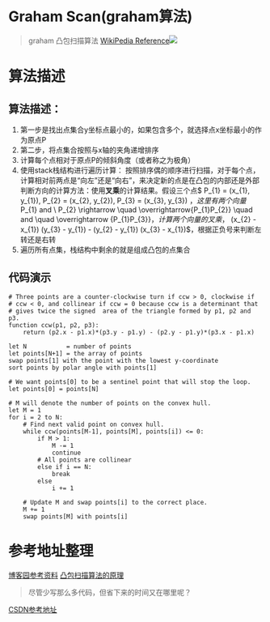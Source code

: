 # Graham Scan(graham算法)

> graham 凸包扫描算法
> [WikiPedia Reference![](https://upload.wikimedia.org/wikipedia/commons/thumb/7/71/GrahamScanDemo.gif/200px-GrahamScanDemo.gif)](https://en.wikipedia.org/wiki/Graham_scan)

# 算法描述

## 算法描述：

1. 第一步是找出点集合y坐标点最小的，如果包含多个，就选择点x坐标最小的作为原点P
2. 第二步，将点集合按照与x轴的夹角递增排序
3. 计算每个点相对于原点P的倾斜角度（或者称之为极角）
4. 使用stack栈结构进行遍历计算：
  按照排序偶的顺序进行扫描，对于每个点，计算相对前两点是“向左”还是“向右”，来决定新的点是在凸包的内部还是外部
  判断方向的计算方法：使用**叉乘**的计算结果。假设三个点$ P_{1} = (x_{1}, y_{1}), P_{2} = (x_{2}, y_{2}), P_{3} = (x_{3}, y_{3}) $，这里有两个向量$ P_{1} and \ P_{2} \rightarrow \quad \overrightarrow{P_{1}P_{2}} \quad and \quad \overrightarrow {P_{1}P_{3}}$，计算两个向量的叉乘，$ (x_{2} - x_{1}) (y_{3} -  y_{1}) - (y_{2} - y_{1}) (x_{3} - x_{1})$，根据正负号来判断左转还是右转
5. 遍历所有点集，栈结构中剩余的就是组成凸包的点集合


## 代码演示

```
# Three points are a counter-clockwise turn if ccw > 0, clockwise if
# ccw < 0, and collinear if ccw = 0 because ccw is a determinant that
# gives twice the signed  area of the triangle formed by p1, p2 and p3.
function ccw(p1, p2, p3):
    return (p2.x - p1.x)*(p3.y - p1.y) - (p2.y - p1.y)*(p3.x - p1.x)
```

```
let N           = number of points
let points[N+1] = the array of points
swap points[1] with the point with the lowest y-coordinate
sort points by polar angle with points[1]

# We want points[0] to be a sentinel point that will stop the loop.
let points[0] = points[N]

# M will denote the number of points on the convex hull.
let M = 1
for i = 2 to N:
    # Find next valid point on convex hull.
    while ccw(points[M-1], points[M], points[i]) <= 0:
        if M > 1:
            M -= 1
            continue
        # All points are collinear
        else if i == N:
            break
        else
            i += 1

    # Update M and swap points[i] to the correct place.
    M += 1
    swap points[M] with points[i]
```

# 参考地址整理

[博客园参考资料](http://www.cnblogs.com/Booble/archive/2011/02/28/1967179.html)
[凸包扫描算法的原理](https://wz.cnblogs.com/my/?tag=%E5%87%B8%E5%8C%85)

> 尽管少写那么多代码，但省下来的时间又在哪里呢？

[CSDN参考地址](http://blog.csdn.net/cumtwyc/article/details/49387333)





